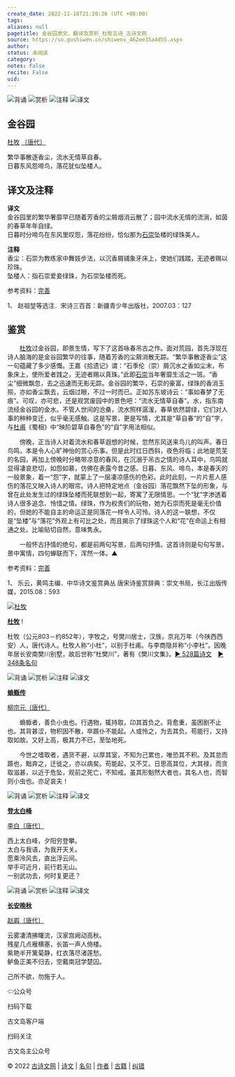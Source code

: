 ```yaml
---
create_date: 2022-11-18T21:20:26 (UTC +08:00)
tags: 
aliases: null
pagetitle: 金谷园原文、翻译及赏析_杜牧古诗_古诗文网
source: https://so.gushiwen.cn/shiwenv_462ee35a4d55.aspx
author: 
status: 未阅读
category: 
notes: False
recite: False
uid: 
---
```


![背诵](https://song.gushiwen.cn/siteimg/bei-pic.png) ![赏析](https://song.gushiwen.cn/siteimg/shang-pic.png) ![注释](https://song.gushiwen.cn/siteimg/zhu-pic.png) ![译文](https://song.gushiwen.cn/siteimg/yi-pic.png)

## 金谷园

[杜牧](https://so.gushiwen.cn/authorv_727e9dff8850.aspx) [〔唐代〕](https://so.gushiwen.cn/shiwens/default.aspx?cstr=%e5%94%90%e4%bb%a3)

繁华事散逐香尘，流水无情草自春。  
日暮东风怨啼鸟，落花犹似坠楼人。

## 译文及注释



**译文**  
金谷园里的繁华奢靡早已随着芳香的尘屑烟消云散了；园中流水无情的流淌，如茵的春草年年自绿。  
日暮时分啼鸟在东风里叹怨，落花纷纷，恰似那为[石崇](https://so.gushiwen.cn/authorv_1f133a28f766.aspx)坠楼的绿珠美人。

**注释**  
香尘：石崇为教练家中舞妓步法，以沉香屑铺象牙床上，使她们践踏，无迹者赐以珍珠。  
坠楼人：指石崇爱妾绿珠，为石崇坠楼而死。

参考资料：[完善](https://so.gushiwen.cn/jiucuo.aspx?u=%e7%bf%bb%e8%af%91729%e3%80%8a%e8%af%91%e6%96%87%e5%8f%8a%e6%b3%a8%e9%87%8a%e3%80%8b)

1、 赵祖堃等选注．宋诗三百首：新疆青少年出版社，2007.03：127

## 鉴赏



　　[杜牧](https://so.gushiwen.cn/authorv_727e9dff8850.aspx)过金谷园，即景生情，写下了这首咏春吊古之作。面对荒园，首先浮现在诗人脑海的是金谷园繁华的往事，随着芳香的尘屑消散无踪。“繁华事散逐香尘”这一句蕴藏了多少感慨。王嘉《拾遗记》谓：“石季伦（崇）屑沉水之香如尘末，布象床上，使所爱者践之，无迹者赐以真珠。”此即[石崇](https://so.gushiwen.cn/authorv_1f133a28f766.aspx)当年奢靡生活之一斑。“香尘”细微飘忽，去之迅速而无影无踪。金谷园的繁华，石崇的豪富，绿珠的香消玉殒，亦如香尘飘去，云烟过眼，不过一时而已。正如苏东坡诗云：“事如春梦了无痕”。可叹，亦可悲，还是观赏废园中的景色吧：“流水无情草自春”。水，指东南流经金谷园的金水。不管人世间的沧桑，流水照样潺湲，春草依然碧绿，它们对人事的种种变迁，似乎毫无感触。这是写景，更是写情，尤其是“草自春”的“自”字，与[杜甫](https://so.gushiwen.cn/authorv_515ea88d1858.aspx)《蜀相》中“映阶碧草自春色”的“自”字用法相似。

　　傍晚，正当诗人对着流水和春草遐想的时候，忽然东风送来鸟儿的叫声。春日鸟鸣，本是令人心旷神怡的赏心乐事。但是此时红日西斜，夜色将临；此地是荒芜的名园，再加上傍晚时分略带凉意的春风，在沉溺于吊古之情的诗人耳中，鸟鸣就显得凄哀悲切，如怨如慕，仿佛在表露今昔之感。日暮、东风、啼鸟，本是春天的一般景象，着一“怨”字，就蒙上了一层凄凉感伤的色彩。此时此刻，一片片惹人感伤的落花又映入诗人的眼帘。诗人把特定地点（金谷园）落花飘然下坠的形象，与曾在此处发生过的绿珠坠楼而死联想到一起，寄寓了无限情思。一个“犹”字渗透着诗人很多追念、怜惜之情。绿珠，作为权贵们的玩物，她为石崇而死是毫无价值的，但她的不能自主的命运正是同落花一样令人可怜。诗人的这一联想，不仅是“坠楼”与“落花”外观上有可比之处，而且揭示了绿珠这个人和“花”在命运上有相通之处。比喻贴切自然，意味隽永。

　　一般怀古抒情的绝句，都是前两句写景，后两句抒情。这首诗则是句句写景，景中寓情，四句蝉联而下，浑然一体。▲

参考资料：[完善](https://so.gushiwen.cn/jiucuo.aspx?u=%e8%b5%8f%e6%9e%90860%e3%80%8a%e9%89%b4%e8%b5%8f%e3%80%8b)

1、 乐云，黄鸣主编．中华诗文鉴赏典丛 唐宋诗鉴赏辞典：崇文书局，长江出版传媒，2015.08：593

[![杜牧](https://song.gushiwen.cn/authorImg/dumu.jpg)](https://so.gushiwen.cn/authorv_727e9dff8850.aspx)

[**杜牧**](https://so.gushiwen.cn/authorv_727e9dff8850.aspx) !

杜牧（公元803－约852年），字牧之，号樊川居士，汉族，京兆万年（今陕西西安）人，唐代诗人。杜牧人称“小杜”，以别于杜甫。与李商隐并称“小李杜”。因晚年居长安南樊川别墅，故后世称“杜樊川”，著有《樊川文集》。[► 528篇诗文](https://so.gushiwen.cn/shiwens/default.aspx?astr=%e6%9d%9c%e7%89%a7)　[► 348条名句](https://so.gushiwen.cn/mingjus/default.aspx?astr=%e6%9d%9c%e7%89%a7)

![背诵](https://song.gushiwen.cn/siteimg/bei-pic.png) ![赏析](https://song.gushiwen.cn/siteimg/shang-pic.png) ![注释](https://song.gushiwen.cn/siteimg/zhu-pic.png) ![译文](https://song.gushiwen.cn/siteimg/yi-pic.png)

[**蝜蝂传**](https://so.gushiwen.cn/shiwenv_f2e171308b58.aspx)

[柳宗元](https://so.gushiwen.cn/authorv.aspx?name=%e6%9f%b3%e5%ae%97%e5%85%83)[〔唐代〕](https://so.gushiwen.cn/shiwens/default.aspx?cstr=%e5%94%90%e4%bb%a3)

　　蝜蝂者，善负小虫也。行遇物，辄持取，卬其首负之。背愈重，虽困剧不止也。其背甚涩，物积因不散，卒踬仆不能起。人或怜之，为去其负。苟能行，又持取如故。又好上高，极其力不已，至坠地死。

　　今世之嗜取者，遇货不避，以厚其室，不知为己累也，唯恐其不积。及其怠而踬也，黜弃之，迁徙之，亦以病矣。苟能起，又不艾。日思高其位，大其禄，而贪取滋甚，以近于危坠，观前之死亡，不知戒。虽其形魁然大者也，其名人也，而智则小虫也。亦足哀夫！

![背诵](https://song.gushiwen.cn/siteimg/bei-pic.png) ![赏析](https://song.gushiwen.cn/siteimg/shang-pic.png) ![注释](https://song.gushiwen.cn/siteimg/zhu-pic.png) ![译文](https://song.gushiwen.cn/siteimg/yi-pic.png)

[**登太白峰**](https://so.gushiwen.cn/shiwenv_fb3348852463.aspx)

[李白](https://so.gushiwen.cn/authorv.aspx?name=%e6%9d%8e%e7%99%bd)[〔唐代〕](https://so.gushiwen.cn/shiwens/default.aspx?cstr=%e5%94%90%e4%bb%a3)

西上太白峰，夕阳穷登攀。  
太白与我语，为我开天关。  
愿乘泠风去，直出浮云间。  
举手可近月，前行若无山。  
一别武功去，何时复更还？

![背诵](https://song.gushiwen.cn/siteimg/bei-pic.png) ![赏析](https://song.gushiwen.cn/siteimg/shang-pic.png) ![注释](https://song.gushiwen.cn/siteimg/zhu-pic.png) ![译文](https://song.gushiwen.cn/siteimg/yi-pic.png)

[**长安晚秋**](https://so.gushiwen.cn/shiwenv_00ce78899d7a.aspx)

[赵嘏](https://so.gushiwen.cn/authorv.aspx?name=%e8%b5%b5%e5%98%8f)[〔唐代〕](https://so.gushiwen.cn/shiwens/default.aspx?cstr=%e5%94%90%e4%bb%a3)

云雾凄清拂曙流，汉家宫阙动高秋。  
残星几点雁横塞，长笛一声人倚楼。  
紫艳半开篱菊静，红衣落尽渚莲愁。  
鲈鱼正美不归去，空戴南冠学楚囚。



己所不欲，勿施于人。

⇦公众号



扫码下载

古文岛客户端



扫码关注

古文岛主公众号

© 2022 [古诗文网](https://www.gushiwen.cn/) | [诗文](https://so.gushiwen.cn/shiwens/) | [名句](https://so.gushiwen.cn/mingjus/) | [作者](https://so.gushiwen.cn/authors/) | [古籍](https://so.gushiwen.cn/guwen/) | [纠错](https://so.gushiwen.cn/jiucuo.aspx?u=)
